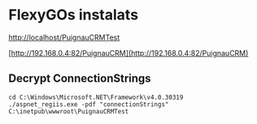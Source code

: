 # FlexyGOs instalats

[http://localhost/PuignauCRMTest](http://localhost/PuignauCRMTest)

[http://192.168.0.4:82/PuignauCRM](http://192.168.0.4:82/PuignauCRM)

## Decrypt ConnectionStrings

```batch
cd C:\Windows\Microsoft.NET\Framework\v4.0.30319
./aspnet_regiis.exe -pdf "connectionStrings" C:\inetpub\wwwroot\PuignauCRMTest
```

